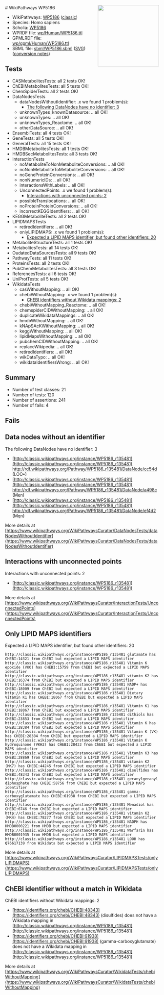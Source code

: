 <img style="float: right; width: 200px" src="https://upload.wikimedia.org/wikipedia/commons/thumb/8/83/Wplogo_with_text_500.png/640px-Wplogo_with_text_500.png" />
# WikiPathways WP5186

* WikiPathways: [WP5186](https://wikipathways.org/pathways/WP5186) ([classic](https://classic.wikipathways.org/instance/WP5186))
* Species: Homo sapiens
* Scholia: [WP5186](https://scholia.toolforge.org/wikipathways/WP5186)
* WPRDF file: [wp/Human/WP5186.ttl](../wp/Human/WP5186.ttl)
* GPMLRDF file: [wp/gpml/Human/WP5186.ttl](../wp/gpml/Human/WP5186.ttl)
* SBML file: [sbml/WP5186.sbml](../sbml/WP5186.sbml) ([SVG](../sbml/WP5186.svg)) ([conversion notes](../sbml/WP5186.txt))

## Tests
* CASMetabolitesTests: all 2 tests OK!
* ChEBIMetabolitesTests: all 5 tests OK!
* ChemSpiderTests: all 2 tests OK!
* DataNodesTests
    * dataNodesWithoutIdentifier: .x we found 1 problem(s):
        * [The following DataNodes have no identifier: 3](#d2d32fa2)
    * unknownTypes_knownDatasource: .. all OK!
    * unknownTypes: .. all OK!
    * unknownTypes_Reactome: .. all OK!
    * otherDataSource: .. all OK!
* EnsemblTests: all 4 tests OK!
* GeneTests: all 5 tests OK!
* GeneralTests: all 15 tests OK!
* HMDBMetabolitesTests: all 1 tests OK!
* HMDBSecMetabolitesTests: all 3 tests OK!
* InteractionTests
    * noMetaboliteToNonMetaboliteConversions: .. all OK!
    * noNonMetaboliteToMetaboliteConversions: .. all OK!
    * noGeneProteinConversions: .. all OK!
    * nonNumericIDs: .. all OK!
    * interactionsWithLabels: .. all OK!
    * UnconnectedPoints: .x we found 1 problem(s):
        * [Interactions with unconnected points: 2](#35a61ada)
    * possibleTranslocations: .. all OK!
    * noProteinProteinConversions: .. all OK!
    * incorrectKEGGIdentifiers: .. all OK!
* KEGGMetaboliteTests: all 2 tests OK!
* LIPIDMAPSTests
    * retiredIdentifiers: .. all OK!
    * onlyLIPIDMAPS: .x we found 1 problem(s):
        * [Expected a LIPID MAPS identifier, but found other identifiers: 20](#d0bfb697)
* MetaboliteStructureTests: all 1 tests OK!
* MetabolitesTests: all 14 tests OK!
* OudatedDataSourcesTests: all 9 tests OK!
* PathwayTests: all 11 tests OK!
* ProteinsTests: all 2 tests OK!
* PubChemMetabolitesTests: all 3 tests OK!
* ReferencesTests: all 6 tests OK!
* UniProtTests: all 5 tests OK!
* WikidataTests
    * casWithoutMapping: .. all OK!
    * chebiWithoutMapping: .x we found 1 problem(s):
        * [ChEBI identifiers without Wikidata mappings: 2](#a8d554ce)
    * chebiWithoutMapping_Reactome: .. all OK!
    * chemspiderCIDWithoutMapping: .. all OK!
    * duplicateWikidataMappings: .. all OK!
    * hmdbWithoutMapping: .. all OK!
    * kNApSAcKWithoutMapping: .. all OK!
    * keggWithoutMapping: .. all OK!
    * lipidMapsWithoutMapping: .. all OK!
    * pubchemCIDWithoutMapping: .. all OK!
    * replaceWikipedia: .. all OK!
    * retiredIdentifiers: .. all OK!
    * wikDataTypo: .. all OK!
    * wikidataIdentifiersWrong: .. all OK!


## Summary

* Number of test classes: 21
* Number of tests: 120
* Number of assertions: 241
* Number of fails: 4

## Fails

<a name="d2d32fa2" />

## Data nodes without an identifier

The following DataNodes have no identifier: 3

* [http://classic.wikipathways.org/instance/WP5186_r135481](http://classic.wikipathways.org/instance/WP5186_r135481) http://rdf.wikipathways.org/Pathway/WP5186_r135481/DataNode/cc54d (LOO•)
* [http://classic.wikipathways.org/instance/WP5186_r135481](http://classic.wikipathways.org/instance/WP5186_r135481) http://rdf.wikipathways.org/Pathway/WP5186_r135481/DataNode/a498c (Men)
* [http://classic.wikipathways.org/instance/WP5186_r135481](http://classic.wikipathways.org/instance/WP5186_r135481) http://rdf.wikipathways.org/Pathway/WP5186_r135481/DataNode/ef4d2 (Mqn)


More details at [https://www.wikipathways.org/WikiPathwaysCurator/DataNodesTests/dataNodesWithoutIdentifier](https://www.wikipathways.org/WikiPathwaysCurator/DataNodesTests/dataNodesWithoutIdentifier)

<a name="35a61ada" />

## Interactions with unconnected points

Interactions with unconnected points: 2

* [http://classic.wikipathways.org/instance/WP5186_r135481](http://classic.wikipathways.org/instance/WP5186_r135481)


More details at [https://www.wikipathways.org/WikiPathwaysCurator/InteractionTests/UnconnectedPoints](https://www.wikipathways.org/WikiPathwaysCurator/InteractionTests/UnconnectedPoints)

<a name="d0bfb697" />

## Only LIPID MAPS identifiers

Expected a LIPID MAPS identifier, but found other identifiers: 20
```
http://classic.wikipathways.org/instance/WP5186_r135481 glutamate has CHEBI:14321 from ChEBI but expected a LIPID MAPS identifier
http://classic.wikipathways.org/instance/WP5186_r135481 Vitamin K epoxide (VKO) has CHEBI:15759 from ChEBI but expected a LIPID MAPS identifier
http://classic.wikipathways.org/instance/WP5186_r135481 vitamin K2 has CHEBI:16374 from ChEBI but expected a LIPID MAPS identifier
http://classic.wikipathways.org/instance/WP5186_r135481 NADP+ has CHEBI:18009 from ChEBI but expected a LIPID MAPS identifier
http://classic.wikipathways.org/instance/WP5186_r135481 Dietary  Vitamin K1 has CHEBI:18067 from ChEBI but expected a LIPID MAPS identifier
http://classic.wikipathways.org/instance/WP5186_r135481 Vitamin K1 has CHEBI:18067 from ChEBI but expected a LIPID MAPS identifier
http://classic.wikipathways.org/instance/WP5186_r135481 dithiols has CHEBI:23853 from ChEBI but expected a LIPID MAPS identifier
http://classic.wikipathways.org/instance/WP5186_r135481 Vitamin K has CHEBI:28384 from ChEBI but expected a LIPID MAPS identifier
http://classic.wikipathways.org/instance/WP5186_r135481 Vitamin K (VK) has CHEBI:28384 from ChEBI but expected a LIPID MAPS identifier
http://classic.wikipathways.org/instance/WP5186_r135481 Vitamin K hydroquinone (VKH2) has CHEBI:28433 from ChEBI but expected a LIPID MAPS identifier
http://classic.wikipathways.org/instance/WP5186_r135481 Vitamin K3 has CHEBI:28869 from ChEBI but expected a LIPID MAPS identifier
http://classic.wikipathways.org/instance/WP5186_r135481 vitamin K2 (MK7) has CHEBI:44245 from ChEBI but expected a LIPID MAPS identifier
http://classic.wikipathways.org/instance/WP5186_r135481 disulfides has CHEBI:48343 from ChEBI but expected a LIPID MAPS identifier
http://classic.wikipathways.org/instance/WP5186_r135481 geranylgeranyl diphosphate has CHEBI:58756 from ChEBI but expected a LIPID MAPS identifier
http://classic.wikipathways.org/instance/WP5186_r135481 gamma-carboxyglutamate has CHEBI:61938 from ChEBI but expected a LIPID MAPS identifier
http://classic.wikipathways.org/instance/WP5186_r135481 Menadiol has CHEBI:6746 from ChEBI but expected a LIPID MAPS identifier
http://classic.wikipathways.org/instance/WP5186_r135481 vitamin K2 (MK4) has CHEBI:78277 from ChEBI but expected a LIPID MAPS identifier
http://classic.wikipathways.org/instance/WP5186_r135481 NADPH has HMDB0000221 from HMDB but expected a LIPID MAPS identifier
http://classic.wikipathways.org/instance/WP5186_r135481 Warfarin has HMDB0001935 from HMDB but expected a LIPID MAPS identifier
http://classic.wikipathways.org/instance/WP5186_r135481 LOOH has Q76617139 from Wikidata but expected a LIPID MAPS identifier
```

More details at [https://www.wikipathways.org/WikiPathwaysCurator/LIPIDMAPSTests/onlyLIPIDMAPS](https://www.wikipathways.org/WikiPathwaysCurator/LIPIDMAPSTests/onlyLIPIDMAPS)

<a name="a8d554ce" />

## ChEBI identifier without a match in Wikidata

ChEBI identifiers without Wikidata mappings: 2

* [https://identifiers.org/chebi/CHEBI:48343](https://identifiers.org/chebi/CHEBI:48343) (disulfides) does not have a Wikidata mapping in [http://classic.wikipathways.org/instance/WP5186_r135481](http://classic.wikipathways.org/instance/WP5186_r135481)
* [https://identifiers.org/chebi/CHEBI:61938](https://identifiers.org/chebi/CHEBI:61938) (gamma-carboxyglutamate) does not have a Wikidata mapping in [http://classic.wikipathways.org/instance/WP5186_r135481](http://classic.wikipathways.org/instance/WP5186_r135481)


More details at [https://www.wikipathways.org/WikiPathwaysCurator/WikidataTests/chebiWithoutMapping](https://www.wikipathways.org/WikiPathwaysCurator/WikidataTests/chebiWithoutMapping)

